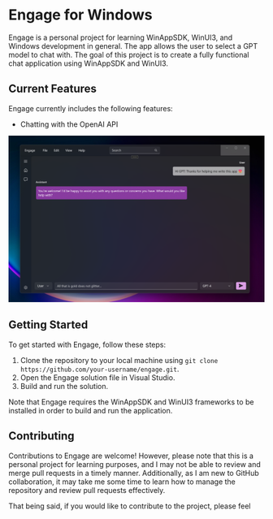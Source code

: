 # Engage for Windows

Engage is a personal project for learning WinAppSDK, WinUI3, and Windows development in general. The app allows the user to select a GPT model to chat with. The goal of this project is to create a fully functional chat application using WinAppSDK and WinUI3.

## Current Features

Engage currently includes the following features:

- Chatting with the OpenAI API

![Screenshot of Engage chat screen](Screenshots/chat-screen.png)

## Getting Started

To get started with Engage, follow these steps:

1. Clone the repository to your local machine using `git clone https://github.com/your-username/engage.git`.
2. Open the Engage solution file in Visual Studio.
3. Build and run the solution.

Note that Engage requires the WinAppSDK and WinUI3 frameworks to be installed in order to build and run the application.

## Contributing

Contributions to Engage are welcome! However, please note that this is a personal project for learning purposes, and I may not be able to review and merge pull requests in a timely manner. Additionally, as I am new to GitHub collaboration, it may take me some time to learn how to manage the repository and review pull requests effectively.

That being said, if you would like to contribute to the project, please feel
